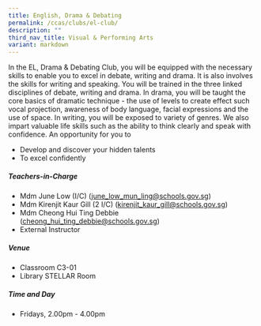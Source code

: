 ```yaml
---
title: English, Drama & Debating
permalink: /ccas/clubs/el-club/
description: ""
third_nav_title: Visual & Performing Arts
variant: markdown
---
```

In the EL, Drama & Debating Club, you will be equipped with the necessary skills to enable you to excel in debate, writing and drama. It is also involves the skills for writing and speaking. 
You will be trained in the three linked disciplines of debate, writing and drama. In drama, you will be taught the core basics of dramatic technique - the use of levels to create effect such vocal projection, awareness of body language, facial expressions and the use of space. In writing, you will be exposed to variety of genres.
We also impart valuable life skills such as the ability to think clearly and speak with confidence. An opportunity for you to

* Develop and discover your hidden talents
* To excel confidently

##### **Teachers-in-Charge**  
* Mdm June Low (I/C) (june_low_mun_ling@schools.gov.sg)
* Mdm Kirenjit Kaur Gill (2 I/C) (kirenjit_kaur_gill@schools.gov.sg)
* Mdm Cheong Hui Ting Debbie (cheong_hui_ting_debbie@schools.gov.sg)
* External Instructor

##### **Venue**
* Classroom C3-01
* Library STELLAR Room

##### **Time and Day**
* Fridays, 2.00pm - 4.00pm